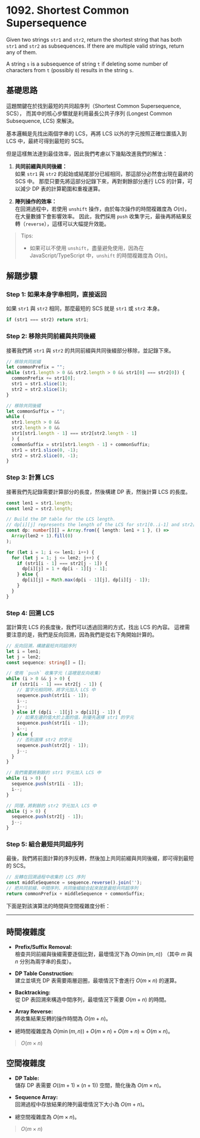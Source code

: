 # 1092. Shortest Common Supersequence

Given two strings `str1` and `str2`, return the shortest string that has both `str1` and `str2` as subsequences. 
If there are multiple valid strings, return any of them.

A string `s` is a subsequence of string `t` if deleting some number of characters from `t` (possibly `0`) results in the string `s`.

## 基礎思路

這題關鍵在於找到最短的共同超序列（Shortest Common Supersequence, SCS）， 
而其中的核心步驟就是利用最長公共子序列 (Longest Common Subsequence, LCS) 來解決。

基本邏輯是先找出兩個字串的 LCS，再將 LCS 以外的字元按照正確位置插入到 LCS 中，最終可得到最短的 SCS。

但是這樣無法達到最佳效率，因此我們考慮以下幾點改進我們的解法：

1. **共同前綴與共同後綴：**  
   如果 `str1` 與 `str2` 的起始或結尾部分已經相同，那這部分必然會出現在最終的 SCS 中。
   那麼只要先將這部分記錄下來，再對剩餘部分進行 LCS 的計算，可以減少 DP 表的計算範圍和重複運算。

2. **陣列操作的效率：**  
   在回溯過程中，若使用 `unshift` 操作，由於每次操作的時間複雜度為 $O(n)$，在大量數據下會影響效率。 
   因此，我們採用 `push` 收集字元，最後再將結果反轉（`reverse`），這樣可以大幅提升效能。

> Tips:
> - 如果可以不使用 `unshift`，盡量避免使用，因為在 JavaScript/TypeScript 中，`unshift` 的時間複雜度為 $O(n)$。

## 解題步驟

### Step 1: 如果本身字串相同，直接返回

如果 `str1` 與 `str2` 相同，那麼最短的 SCS 就是 `str1` 或 `str2` 本身。

```typescript
if (str1 === str2) return str1;
```

### Step 2: 移除共同前綴與共同後綴

接著我們將 `str1` 與 `str2` 的共同前綴與共同後綴部分移除，並記錄下來。

```typescript
// 移除共同前綴
let commonPrefix = "";
while (str1.length > 0 && str2.length > 0 && str1[0] === str2[0]) {
  commonPrefix += str1[0];
  str1 = str1.slice(1);
  str2 = str2.slice(1);
}

// 移除共同後綴
let commonSuffix = "";
while (
  str1.length > 0 &&
  str2.length > 0 &&
  str1[str1.length - 1] === str2[str2.length - 1]
  ) {
  commonSuffix = str1[str1.length - 1] + commonSuffix;
  str1 = str1.slice(0, -1);
  str2 = str2.slice(0, -1);
}
```

### Step 3: 計算 LCS

接著我們先記錄需要計算部分的長度，然後構建 DP 表，然後計算 LCS 的長度。

```typescript
const len1 = str1.length;
const len2 = str2.length;

// Build the DP table for the LCS length.
// dp[i][j] represents the length of the LCS for str1[0..i-1] and str2[0..j-1].
const dp: number[][] = Array.from({ length: len1 + 1 }, () =>
  Array(len2 + 1).fill(0)
);

for (let i = 1; i <= len1; i++) {
  for (let j = 1; j <= len2; j++) {
    if (str1[i - 1] === str2[j - 1]) {
      dp[i][j] = 1 + dp[i - 1][j - 1];
    } else {
      dp[i][j] = Math.max(dp[i - 1][j], dp[i][j - 1]);
    }
  }
}
```

### Step 4: 回溯 LCS

當計算完 LCS 的長度後，我們可以透過回溯的方式，找出 LCS 的內容。
這裡需要注意的是，我們是反向回溯，因為我們是從右下角開始計算的。

```typescript
// 反向回溯，構建最短共同超序列
let i = len1;
let j = len2;
const sequence: string[] = [];

// 使用 `push` 收集字元 (這裡是反向收集)
while (i > 0 && j > 0) {
  if (str1[i - 1] === str2[j - 1]) {
    // 當字元相同時，將字元加入 LCS 中
    sequence.push(str1[i - 1]);
    i--;
    j--;
  } else if (dp[i - 1][j] > dp[i][j - 1]) {
    // 如果左邊的值大於上面的值，則優先選擇 str1 的字元
    sequence.push(str1[i - 1]);
    i--;
  } else {
    // 否則選擇 str2 的字元
    sequence.push(str2[j - 1]);
    j--;
  }
}

// 我們需要將剩餘的 str1 字元加入 LCS 中
while (i > 0) {
  sequence.push(str1[i - 1]);
  i--;
}

// 同理，將剩餘的 str2 字元加入 LCS 中
while (j > 0) {
  sequence.push(str2[j - 1]);
  j--;
}
```

### Step 5: 組合最短共同超序列

最後，我們將前面計算的序列反轉，然後加上共同前綴與共同後綴，即可得到最短的 SCS。

```typescript
// 反轉在回溯過程中收集的 LCS 序列
const middleSequence = sequence.reverse().join('');
// 把共同前綴、中間序列、共同後綴組合起來就是最短共同超序列
return commonPrefix + middleSequence + commonSuffix;
```

下面是對該演算法的時間與空間複雜度分析：

---

## 時間複雜度

- **Prefix/Suffix Removal:**  
  檢查共同前綴與後綴需要逐個比對，最壞情況下為 $O(\min(m, n))$ （其中 $m$ 與 $n$ 分別為兩字串的長度）。

- **DP Table Construction:**  
  建立並填充 DP 表需要兩層迴圈，最壞情況下會進行 $O(m \times n)$ 的運算。

- **Backtracking:**  
  從 DP 表回溯來構造中間序列，最壞情況下需要 $O(m + n)$ 的時間。

- **Array Reverse:**  
  將收集結果反轉的操作時間為 $O(m + n)$。

- 總時間複雜度為 $O(\min(m, n)) + O(m \times n) + O(m+n) \approx O(m \times n)$。

> $O(m \times n)$
## 空間複雜度

- **DP Table:**  
  儲存 DP 表需要 $O((m+1) \times (n+1))$ 空間，簡化後為 $O(m \times n)$。

- **Sequence Array:**  
  回溯過程中存放結果的陣列最壞情況下大小為 $O(m+n)$。

- 總空間複雜度為 $O(m \times n)$。

> $O(m \times n)$
